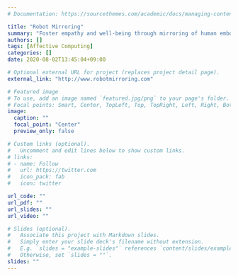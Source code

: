 ```yaml
---
# Documentation: https://sourcethemes.com/academic/docs/managing-content/

title: "Robot Mirroring"
summary: "Foster empathy and well-being through mirroring of human embodied states in artificial agents."
authors: []
tags: [Affective Computing]
categories: []
date: 2020-08-02T13:45:04+09:00

# Optional external URL for project (replaces project detail page).
external_link: "http://www.robotmirroring.com"

# Featured image
# To use, add an image named `featured.jpg/png` to your page's folder.
# Focal points: Smart, Center, TopLeft, Top, TopRight, Left, Right, BottomLeft, Bottom, BottomRight.
image:
  caption: ""
  focal_point: "Center"
  preview_only: false

# Custom links (optional).
#   Uncomment and edit lines below to show custom links.
# links:
# - name: Follow
#   url: https://twitter.com
#   icon_pack: fab
#   icon: twitter

url_code: ""
url_pdf: ""
url_slides: ""
url_video: ""

# Slides (optional).
#   Associate this project with Markdown slides.
#   Simply enter your slide deck's filename without extension.
#   E.g. `slides = "example-slides"` references `content/slides/example-slides.md`.
#   Otherwise, set `slides = ""`.
slides: ""
---
```

